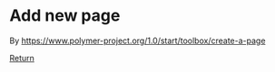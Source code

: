 # Add new page

By https://www.polymer-project.org/1.0/start/toolbox/create-a-page

[Return](https://github.com/XinyueZ/hello-polymer/blob/master/README.md)